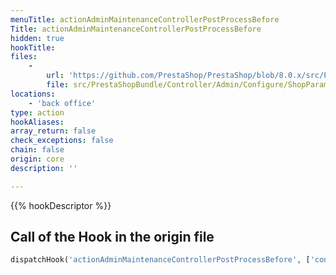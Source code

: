 ```yaml
---
menuTitle: actionAdminMaintenanceControllerPostProcessBefore
Title: actionAdminMaintenanceControllerPostProcessBefore
hidden: true
hookTitle: 
files:
    -
        url: 'https://github.com/PrestaShop/PrestaShop/blob/8.0.x/src/PrestaShopBundle/Controller/Admin/Configure/ShopParameters/MaintenanceController.php'
        file: src/PrestaShopBundle/Controller/Admin/Configure/ShopParameters/MaintenanceController.php
locations:
    - 'back office'
type: action
hookAliases: 
array_return: false
check_exceptions: false
chain: false
origin: core
description: ''

---
```


{{% hookDescriptor %}}

## Call of the Hook in the origin file

```php
dispatchHook('actionAdminMaintenanceControllerPostProcessBefore', ['controller' => $this])
```
